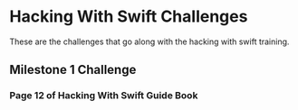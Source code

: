 # Hacking With Swift Challenges

These are the challenges that go along with the hacking with swift training.


## Milestone 1 Challenge
### Page 12 of Hacking With Swift Guide Book
